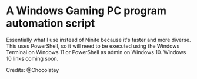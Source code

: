 # A Windows Gaming PC program automation script
Essentially what I use instead of Ninite because it's faster and more diverse. This uses PowerShell, so it will need to be executed using the Windows Terminal on Windows 11 or PowerShell as admin on Windows 10.
Windows 10 links coming soon.

Credits: @Chocolatey
